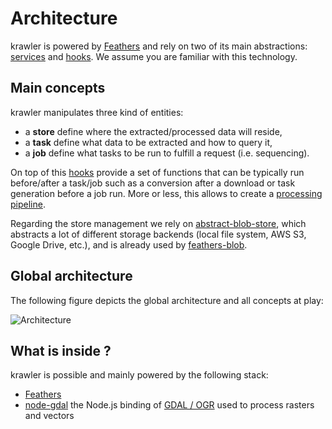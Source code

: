 # Architecture

krawler is powered by [Feathers](https://feathersjs.com/) and rely on two of its main abstractions: [services](https://docs.feathersjs.com/api/services.html) and [hooks](https://docs.feathersjs.com/api/hooks.html). We assume you are familiar with this technology.

## Main concepts

krawler manipulates three kind of entities:
* a **store** define where the extracted/processed data will reside,
* a **task** define what data to be extracted and how to query it,
* a **job** define what tasks to be run to fulfill a request (i.e. sequencing).

On top of this [hooks](https://docs.feathersjs.com/api/hooks.html) provide a set of functions that can be typically run before/after a task/job such as a conversion after a download or task generation before a job run. More or less, this allows to create a [processing pipeline](https://en.wikipedia.org/wiki/Pipeline_(computing)).

Regarding the store management we rely on [abstract-blob-store](https://github.com/maxogden/abstract-blob-store), which abstracts a lot of different storage backends (local file system, AWS S3, Google Drive, etc.), and is already used by [feathers-blob](https://github.com/feathersjs-ecosystem/feathers-blob).

## Global architecture

The following figure depicts the global architecture and all concepts at play:

![Architecture](https://github.com/kalisio/krawler/blob/master/images/global-architecture.png)

## What is inside ?

krawler is possible and mainly powered by the following stack:
* [Feathers](https://feathersjs.com/)
* [node-gdal](https://github.com/naturalatlas/node-gdal) the Node.js binding of [GDAL / OGR](http://www.gdal.org/) used to process rasters and vectors



